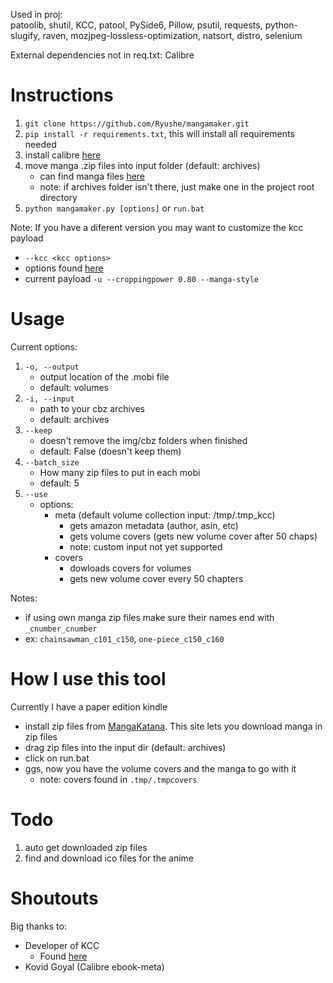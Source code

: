 Used in proj:  
patoolib, shutil, KCC, patool, PySide6, Pillow, psutil, requests, python-slugify, raven, mozjpeg-lossless-optimization, natsort, distro, selenium

External dependencies not in req.txt: Calibre

# Instructions
1. `git clone https://github.com/Ryushe/mangamaker.git`
2. `pip install -r requirements.txt`, this will install all requirements needed 
3. install calibre [here](https://calibre-ebook.com/download)
4. move manga .zip files into input folder (default: archives)
    - can find manga files [here](https://mangakatana.com/)
    - note: if archives folder isn't there, just make one in the project root directory
5. `python mangamaker.py [options]` or `run.bat`

Note: If you have a diferent version you may want to customize the kcc payload  
- `--kcc <kcc options>`
- options found [here](https://github.com/ciromattia/kcc?tab=readme-ov-file#standalone-kcc-c2epy-usage)
- current payload `-u --croppingpower 0.80 --manga-style`

# Usage
Current options:
1. `-o, --output`
    - output location of the .mobi file
    - default: volumes
2. `-i, --input`
    - path to your cbz archives
    - default: archives
3. `--keep`
    - doesn't remove the img/cbz folders when finished
    - default: False (doesn't keep them)
4. `--batch_size`
    - How many zip files to put in each mobi
    - default: 5
5. `--use`
    - options:
        - meta (default volume collection input: /tmp/.tmp_kcc)
            - gets amazon metadata (author, asin, etc)
            - gets volume covers (gets new volume cover after 50 chaps)
            - note: custom input not yet supported
        - covers 
            - dowloads covers for volumes
            - gets new volume cover every 50 chapters

Notes: 
- if using own manga zip files make sure their names end with `_cnumber_cnumber`  
- ex: `chainsawman_c101_c150`, `one-piece_c150_c160`


# How I use this tool
Currently I have a paper edition kindle 
- install zip files from [MangaKatana](https://mangakatana.com/). This site lets you download manga in zip files
- drag zip files into the input dir (default: archives)
- click on run.bat
- ggs, now you have the volume covers and the manga to go with it
    - note: covers found in `.tmp/.tmpcovers`

	
# Todo
1. auto get downloaded zip files
2. find and download ico files for the anime


# Shoutouts
Big thanks to:
- Developer of KCC 
    - Found [here](https://github.com/ciromattia/kcc)
- Kovid Goyal (Calibre ebook-meta)
